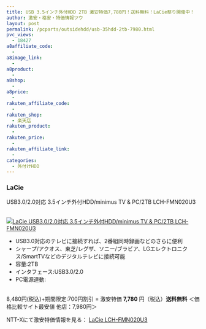 ```yaml
---
title: USB 3.5インチ外付HDD 2TB 激安特価7,780円！送料無料！LaCie祭り開催中！
author: 激安・格安・特価情報ツウ
layout: post
permalink: /pcparts/outsidehdd/usb-35hdd-2tb-7980.html
pvc_views:
  - 18427
a8affiliate_code:
  -
a8image_link:
  -
a8product:
  -
a8shop:
  -
a8price:
  -
rakuten_affiliate_code:
  -
rakuten_shop:
  - 楽天店
rakuten_product:
  -
rakuten_price:
  -
rakuten_affiliate_link:
  -
categories:
  - 外付けHDD
---
```

### LaCie
USB3.0/2.0対応 3.5インチ外付HDD/minimus TV &#038; PC/2TB LCH-FMN020U3

<div class="img-bg2 img_L">
  <a href="//px.a8.net/svt/ejp?a8mat=ZYP6S+8IMA3E+S1Q+BWGDT&#038;a8ejpredirect=//nttxstore.jp/_II_LI14355879" target="_blank"><br /> <img border="0" alt="LaCie USB3.0/2.0対応 3.5インチ外付HDD/minimus TV &#038; PC/2TB LCH-FMN020U3" src="//i1.wp.com/image.nttxstore.jp/l2_images/L/LI/LI14355879.jpg?w=120" data-recalc-dims="1" /></a>
</div>

<!--more-->

  * USB3.0対応のテレビに接続すれば、2番組同時録画などのさらに便利
  * シャープ/アクオス、東芝/レグザ、ソニー/ブラビア、LGエレクトロニクス/SmartTVなどのデジタルテレビに接続可能
  * 容量:2TB
  * インタフェース:USB3.0/2.0
  * PC電源連動:

<br clear="all" />8,480円(税込)+期間限定:700円割引 = 激安特価 <span class="tokka-price"><strong>7,780</strong></span> 円（税込）**送料無料**
＜価格比較サイト最安値 他店：7,980円＞

NTT-Xにて激安特価情報を見る： <span class="fs150p"><a href="//px.a8.net/svt/ejp?a8mat=ZYP6S+8IMA3E+S1Q+BWGDT&#038;a8ejpredirect=//nttxstore.jp/_II_LI14355879" target="_blank">LaCie LCH-FMN020U3</a></span>